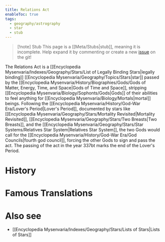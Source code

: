 ```yaml
---
title: Relations Act
enableToc: true
tags:
  - geography/astrography
  - star
  - stub
---
```


> [!note] Stub
> This page is a [[Meta/Stubs|stub]], meaning it is incomplete. Help expand it by commenting or create a new [issue](https://github.com/RagtimeGal/quartz--encyclopedia-mysenvaria/issues/new/choose) on the git!

The Relations Act is a [[Encyclopedia Mysenvaria/Indexes/Geography/Stars/List of Legally Binding Stars|legally binding]] [[Encyclopedia Mysenvaria/Geography/Topics/Stars|star]] passed by the [[Encyclopedia Mysenvaria/History/Biographies/Gods/Gods of Matter, Energy, Time, and Space|Gods of Time and Space]], stripping [[Encyclopedia Mysenvaria/Biology/Sophonts/Gods|Gods]] of their abilities to feel anything for [[Encyclopedia Mysenvaria/Biology/Mortals|mortal]] beings. Following the [[Encyclopedia Mysenvaria/History/God-War Era/Lover's Period|Lover's Period]], documented by stars like [[Encyclopedia Mysenvaria/Geography/Stars/Mortality Revisited|Mortality Revisited]], [[Encyclopedia Mysenvaria/Geography/Stars/Two Breasts|Two Breasts]], and the [[Encyclopedia Mysenvaria/Geography/Stars/Star Systems/Relatives Star System|Relatives Star System]], the two Gods would call for the [[Encyclopedia Mysenvaria/History/God-War Era/God Councils|fourth god council]], forcing the other Gods to sign and pass the act. The passing of the act in the year 337bt marks the end of the Lover's Period.
# History

# Famous Translations

# Also see
- [[Encyclopedia Mysenvaria/Indexes/Geography/Stars/Lists of Stars|Lists of Stars]]
